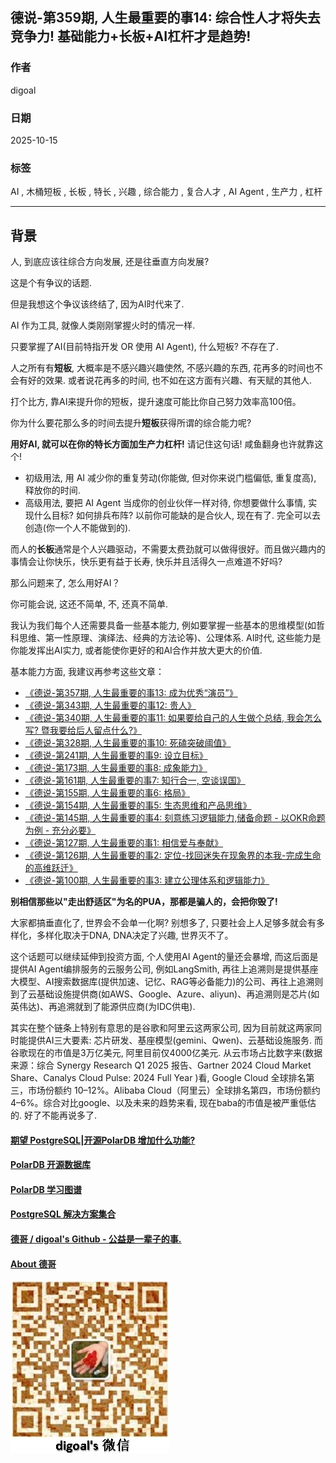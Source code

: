 ## 德说-第359期, 人生最重要的事14: 综合性人才将失去竞争力!  基础能力+长板+AI杠杆才是趋势!  
                                                
### 作者                                                
digoal                                                
                                                
### 日期                                                
2025-10-15                                              
                                                
### 标签                                                
AI , 木桶短板 , 长板 , 特长 , 兴趣 , 综合能力 , 复合人才 , AI Agent , 生产力 , 杠杆   
                                                
----                                                
                                                
## 背景    
人, 到底应该往综合方向发展, 还是往垂直方向发展?     
  
这是个有争议的话题.   
  
但是我想这个争议该终结了, 因为AI时代来了.  
  
AI 作为工具, 就像人类刚刚掌握火时的情况一样.  
  
只要掌握了AI(目前特指开发 OR 使用 AI Agent), 什么短板? 不存在了.  
  
人之所有有**短板**, 大概率是不感兴趣兴趣使然, 不感兴趣的东西, 花再多的时间也不会有好的效果. 或者说花再多的时间, 也不如在这方面有兴趣、有天赋的其他人.   
  
打个比方, 靠AI来提升你的短板，提升速度可能比你自己努力效率高100倍。  
  
你为什么要花那么多的时间去提升**短板**获得所谓的综合能力呢?  
  
**用好AI, 就可以在你的特长方面加生产力杠杆!** 请记住这句话! 咸鱼翻身也许就靠这个!   
- 初级用法, 用 AI 减少你的重复劳动(你能做, 但对你来说门槛偏低, 重复度高), 释放你的时间.    
- 高级用法, 要把 AI Agent 当成你的创业伙伴一样对待, 你想要做什么事情, 实现什么目标? 如何排兵布阵? 以前你可能缺的是合伙人, 现在有了. 完全可以去创造(你一个人不能做到的).    
  
而人的**长板**通常是个人兴趣驱动，不需要太费劲就可以做得很好。而且做兴趣内的事情会让你快乐，快乐更有益于长寿, 快乐并且活得久一点难道不好吗?  
  
那么问题来了, 怎么用好AI？  
  
你可能会说, 这还不简单, 不, 还真不简单.  
  
我认为我们每个人还需要具备一些基本能力, 例如要掌握一些基本的思维模型(如哲科思维、第一性原理、演绎法、经典的方法论等)、公理体系. AI时代, 这些能力是你能发挥出AI实力, 或者能使你更好的和AI合作并放大更大的价值.  
   
基本能力方面, 我建议再参考这些文章：  
- [《德说-第357期, 人生最重要的事13: 成为优秀“演员”》](../202510/20251015_13.md)    
- [《德说-第343期, 人生最重要的事12: 贵人》](../202506/20250610_02.md)    
- [《德说-第340期, 人生最重要的事11: 如果要给自己的人生做个总结, 我会怎么写? 暨我要给后人留点什么?》](../202505/20250529_01.md)    
- [《德说-第328期, 人生最重要的事10: 死磕突破阈值》](../202504/20250425_05.md)    
- [《德说-第241期, 人生最重要的事9: 设立目标》](../202306/20230613_01.md)    
- [《德说-第173期, 人生最重要的事8: 成象能力》](../202211/20221116_03.md)    
- [《德说-第161期, 人生最重要的事7: 知行合一, 空谈误国》](../202210/20221021_01.md)    
- [《德说-第155期, 人生最重要的事6: 格局》](../202210/20221002_01.md)    
- [《德说-第154期, 人生最重要的事5: 生态思维和产品思维》](../202210/20221001_03.md)    
- [《德说-第145期, 人生最重要的事4: 刻意练习逻辑能力,储备命题 - 以OKR命题为例 - 充分必要》](../202209/20220917_01.md)    
- [《德说-第127期, 人生最重要的事1: 相信爱与奉献》](../202208/20220822_01.md)    
- [《德说-第126期, 人生最重要的事2: 定位-找回迷失在现象界的本我-完成生命的高维跃迁》](../202208/20220819_03.md)    
- [《德说-第100期, 人生最重要的事3: 建立公理体系和逻辑能力》](../202206/20220610_01.md)    
  
**别相信那些以"走出舒适区"为名的PUA，那都是骗人的，会把你毁了!**   
  
大家都搞垂直化了, 世界会不会单一化啊? 别想多了, 只要社会上人足够多就会有多样化，多样化取决于DNA, DNA决定了兴趣, 世界灭不了。  
  
这个话题可以继续延伸到投资方面, 个人使用AI Agent的量还会暴增, 而这后面是提供AI Agent编排服务的云服务公司, 例如LangSmith, 再往上追溯则是提供基座大模型、AI搜索数据库(提供加速、记忆、RAG等必备能力)的公司、再往上追溯则到了云基础设施提供商(如AWS、Google、Azure、aliyun)、再追溯则是芯片(如英伟达)、再追溯就到了能源供应商(为IDC供电).   
  
其实在整个链条上特别有意思的是谷歌和阿里云这两家公司, 因为目前就这两家同时能提供AI三大要素: 芯片研发、基座模型(gemini、Qwen)、云基础设施服务. 而谷歌现在的市值是3万亿美元, 阿里目前仅4000亿美元. 从云市场占比数字来(数据来源：综合 Synergy Research Q1 2025 报告、Gartner 2024 Cloud Market Share、Canalys Cloud Pulse: 2024 Full Year )看, Google Cloud 全球排名第三，市场份额约 10–12%。Alibaba Cloud（阿里云）全球排名第四，市场份额约 4–6%。综合对比google、以及未来的趋势来看, 现在baba的市值是被严重低估的. 好了不能再说多了.   
  
#### [期望 PostgreSQL|开源PolarDB 增加什么功能?](https://github.com/digoal/blog/issues/76 "269ac3d1c492e938c0191101c7238216")
  
  
#### [PolarDB 开源数据库](https://openpolardb.com/home "57258f76c37864c6e6d23383d05714ea")
  
  
#### [PolarDB 学习图谱](https://www.aliyun.com/database/openpolardb/activity "8642f60e04ed0c814bf9cb9677976bd4")
  
  
#### [PostgreSQL 解决方案集合](../201706/20170601_02.md "40cff096e9ed7122c512b35d8561d9c8")
  
  
#### [德哥 / digoal's Github - 公益是一辈子的事.](https://github.com/digoal/blog/blob/master/README.md "22709685feb7cab07d30f30387f0a9ae")
  
  
#### [About 德哥](https://github.com/digoal/blog/blob/master/me/readme.md "a37735981e7704886ffd590565582dd0")
  
  
![digoal's wechat](../pic/digoal_weixin.jpg "f7ad92eeba24523fd47a6e1a0e691b59")
  
